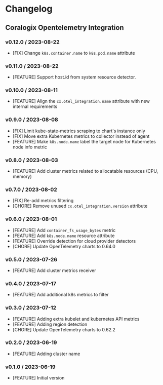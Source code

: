 # Changelog

## Coralogix Opentelemetry Integration

### v0.12.0 / 2023-08-22
* [FIX] Change `k8s.container.name` to `k8s.pod.name` attribute

### v0.11.0 / 2023-08-22
* [FEATURE] Support host.id from system resource detector.

### v0.10.0 / 2023-08-11
* [FEATURE] Align the `cx.otel_integration.name` attribute with new internal requirements

### v0.9.0 / 2023-08-08
* [FIX] Limit kube-state-metrics scraping to chart's instance only
* [FIX] Move extra Kubernetes metrics to collector instead of agent
* [FEATURE] Make `k8s.node.name` label the target node for Kubernetes node info metric

### v0.8.0 / 2023-08-03
* [FEATURE] Add cluster metrics related to allocatable resources (CPU, memory)

### v0.7.0 / 2023-08-02
* [FIX] Re-add metrics filtering
* [CHORE] Remove unused `cx.otel_integration.version` attribute

### v0.6.0 / 2023-08-01
* [FEATURE] Add `container_fs_usage_bytes` metric
* [FEATURE] Add `k8s.node.name` resource attribute
* [FEATURE] Override detection for cloud provider detectors
* [CHORE] Update OpenTelemetry charts to 0.64.0

### v0.5.0 / 2023-07-26
* [FEATURE] Add cluster metrics receiver

### v0.4.0 / 2023-07-17
* [FEATURE] Add additional k8s metrics to filter

### v0.3.0 / 2023-07-12
* [FEATURE] Adding extra kubelet and kubernetes API metrics
* [FEATURE] Adding region detection
* [CHORE] Update OpenTelemetry charts to 0.62.2

### v0.2.0 / 2023-06-19
* [FEATURE] Adding cluster name

### v0.1.0 / 2023-06-19
* [FEATURE] Initial version
